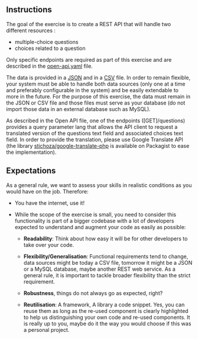 ## Instructions

The goal of the exercise is to create a REST API that will handle two different resources :

- multiple-choice questions
- choices related to a question

Only specific endpoints are required as part of this exercise and are described in the
[open-api.yaml](open-api.yaml) file.

The data is provided in a [JSON](questions.json) and in a [CSV](questions.csv) file. In order to remain flexible, your
system must be able to handle both data sources
(only one at a time and preferably configurable in the system) and be easily extendable to more in the future. For the
purpose of this exercise, the data must remain in the JSON or CSV file and those files must serve as your database (do
not import those data in an external database such as MySQL).

As described in the Open API file, one of the endpoints ([GET]/questions) provides a query parameter lang that allows
the API client to request a translated version of the questions text field and associated choices text field. In order
to provide the translation, please use Google Translate API
(the library [stichoza/google-translate-php](https://github.com/Stichoza/google-translate-php) is available on Packagist
to ease the implementation).

## Expectations

As a general rule, we want to assess your skills in realistic conditions as you would have on the job. Therefore:

- You have the internet, use it!
- While the scope of the exercise is small, you need to consider this functionality is part of a bigger codebase with a
  lot of developers expected to understand and augment your code as easily as possible:

    - __Readability__: Think about how easy it will be for other developers to take over your code.

    - __Flexibility/Generalisation__: Functional requirements tend to change, data sources might be today a CSV file,
      tomorrow it might be a JSON or a MySQL database, maybe another REST web service. As a general rule, it is
      important to tackle broader flexibility than the strict requirement.

    - __Robustness__, things do not always go as expected, right?

    - __Reutilisation__: A framework, A library a code snippet. Yes, you can reuse them as long as the re-used component
      is clearly highlighted to help us distinguishing your own code and re-used components. It is really up to you,
      maybe do it the way you would choose if this was a personal project.